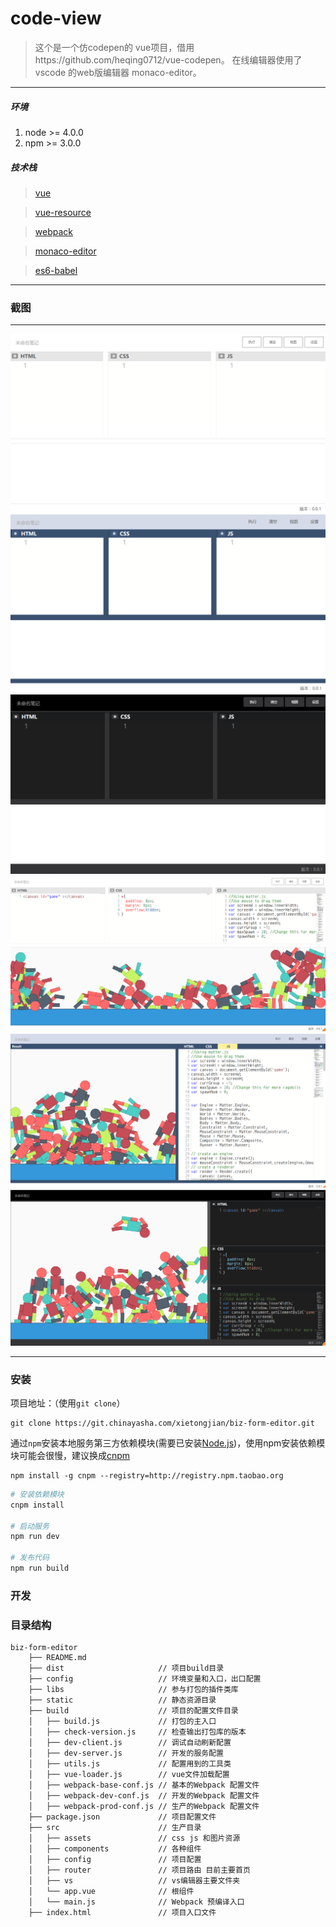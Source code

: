 # code-view

> 这个是一个仿codepen的 vue项目，借用https://github.com/heqing0712/vue-codepen。
在线编辑器使用了 vscode 的web版编辑器 monaco-editor。

---
##### 环境
 1. node >= 4.0.0
 2. npm >= 3.0.0


##### 技术栈

> [vue](https://github.com/vuejs/vue)

> [vue-resource](https://github.com/vuejs/vue-resource)

> [webpack](http://webpack.github.io/docs/)

> [monaco-editor](https://github.com/Microsoft/monaco-editor)

> [es6-babel](https://babeljs.io/docs/learn-es2015/)

---
### 截图

---

![print](./src/assets/images/01.png)
![print](./src/assets/images/02.png)
![print](./src/assets/images/03.png)
![print](./src/assets/images/04.png)
![print](./src/assets/images/05.png)
![print](./src/assets/images/06.png)

---

### 安装
项目地址：（使用`git clone`）

```shell
git clone https://git.chinayasha.com/xietongjian/biz-form-editor.git
```

通过`npm`安装本地服务第三方依赖模块(需要已安装[Node.js](https://nodejs.org/))，使用npm安装依赖模块可能会很慢，建议换成[cnpm](http://cnpmjs.org/)

```shell
npm install -g cnpm --registry=http://registry.npm.taobao.org
```

```bash
# 安装依赖模块
cnpm install

# 启动服务
npm run dev

# 发布代码
npm run build

```

### 开发

### 目录结构
```
biz-form-editor
    ├── README.md           
    ├── dist                     // 项目build目录
    ├── config                   // 环境变量和入口，出口配置
    ├── libs                     // 参与打包的插件类库
    ├── static                   // 静态资源目录
    ├── build                    // 项目的配置文件目录
    │   ├── build.js             // 打包的主入口
    │   ├── check-version.js     // 检查输出打包库的版本
    │   ├── dev-client.js        // 调试自动刷新配置
    │   ├── dev-server.js        // 开发的服务配置
    │   ├── utils.js             // 配置用到的工具类
    │   ├── vue-loader.js        // vue文件加载配置
    │   ├── webpack-base-conf.js // 基本的Webpack 配置文件
    │   ├── webpack-dev-conf.js  // 开发的Webpack 配置文件
    │   ├── webpack-prod-conf.js // 生产的Webpack 配置文件
    ├── package.json             // 项目配置文件
    ├── src                      // 生产目录
    │   ├── assets               // css js 和图片资源
    │   ├── components           // 各种组件
    │   ├── config               // 项目配置
    │   ├── router               // 项目路由 目前主要首页
    │   ├── vs                   // vs编辑器主要文件夹
    │   └── app.vue              // 根组件
    │   └── main.js              // Webpack 预编译入口         
    ├── index.html               // 项目入口文件
```


